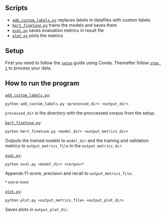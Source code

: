 ## Scripts
* [`add_custom_labels.py`](relation_extraction/add_custom_labels.py) replaces labels in datafiles with custom labels
* [`bert_finetune.py`](relation_extraction/bert_finetune.py) trains the models and saves them
* [`eval.py`](relation_extraction/eval.py) saves evaluation metrics in result file
* [`plot.py`](relation_extraction/plot.py) plots the metrics


## Setup

First you need to follow the [`setup`](https://github.com/Aitslab/nlp_2021_alexander_petter#setup-using-conda-anaconda--miniconda) guide using Conda. Thereafter follow [`step 1`](https://github.com/Aitslab/nlp_2021_alexander_petter/tree/master/utils/chemprot#step-1-reformatting-the-chemprot-corpus) to process your data.

## How to run the program

[`add_custom_labels.py`](relation_extraction/add_custom_labels.py):

```shell
python add_custom_labels.py <processed_dir> <output_dir>
```
`processed_dir` is the directory with the proccessed corpus from the setup. 

[`bert_finetune.py`](relation_extraction/bert_finetune.py):

```shell
python bert_finetune.py <model_dir> <output_metrics_dir>
```
Outputs the trained models to `model_dir` and the training and validation metrics to `output_metrics_file` in the `output_metrics_dir`.

[`eval.py`](relation_extraction/eval.py):

```shell
python eval.py <model_dir> <corpus>*
```
Appends f1-score, precision and recall to `output_metrics_file`.

<sub> \* one or more <sub>

[`plot.py`](relation_extraction/plot.py):

```shell
python plot.py <output_metrics_file> <output_plot_dir>
```
Saves plots in `output_plot_dir`.
